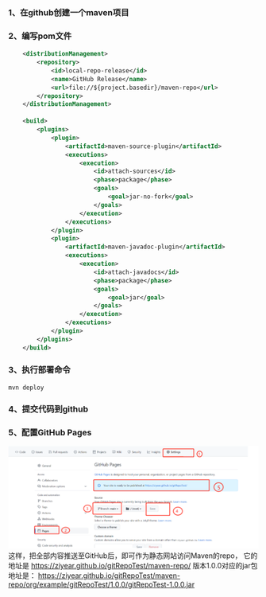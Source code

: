 ### 1、在github创建一个maven项目
### 2、编写pom文件
```xml
    <distributionManagement>
        <repository>
            <id>local-repo-release</id>
            <name>GitHub Release</name>
            <url>file://${project.basedir}/maven-repo</url>
        </repository>
    </distributionManagement>

    <build>
        <plugins>
            <plugin>
                <artifactId>maven-source-plugin</artifactId>
                <executions>
                    <execution>
                        <id>attach-sources</id>
                        <phase>package</phase>
                        <goals>
                            <goal>jar-no-fork</goal>
                        </goals>
                    </execution>
                </executions>
            </plugin>
            <plugin>
                <artifactId>maven-javadoc-plugin</artifactId>
                <executions>
                    <execution>
                        <id>attach-javadocs</id>
                        <phase>package</phase>
                        <goals>
                            <goal>jar</goal>
                        </goals>
                    </execution>
                </executions>
            </plugin>
        </plugins>
    </build>

```
### 3、执行部署命令
```shell
mvn deploy
```
### 4、提交代码到github

### 5、配置GitHub Pages
![image/githubpages.png](image/githubpages.png)
这样，把全部内容推送至GitHub后，即可作为静态网站访问Maven的repo，
它的地址是 https://ziyear.github.io/gitRepoTest/maven-repo/
版本1.0.0对应的jar包地址是：
https://ziyear.github.io/gitRepoTest/maven-repo/org/example/gitRepoTest/1.0.0/gitRepoTest-1.0.0.jar

